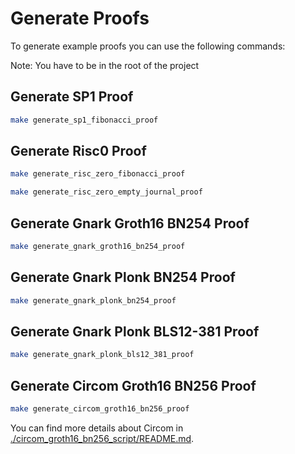 # Generate Proofs

To generate example proofs you can use the following commands:

Note: You have to be in the root of the project

## Generate SP1 Proof

```bash
make generate_sp1_fibonacci_proof
```

## Generate Risc0 Proof

```bash
make generate_risc_zero_fibonacci_proof
```

```bash
make generate_risc_zero_empty_journal_proof
```

## Generate Gnark Groth16 BN254 Proof

```bash
make generate_gnark_groth16_bn254_proof
```

## Generate Gnark Plonk BN254 Proof

```bash
make generate_gnark_plonk_bn254_proof
```

## Generate Gnark Plonk BLS12-381 Proof

```bash
make generate_gnark_plonk_bls12_381_proof
```

## Generate Circom Groth16 BN256 Proof

```bash
make generate_circom_groth16_bn256_proof
```

You can find more details about Circom in [./circom_groth16_bn256_script/README.md](./circom_groth16_bn256_script/README.md).
